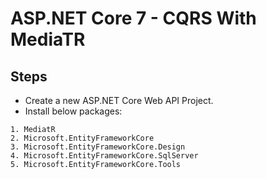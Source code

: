 # ASP.NET Core 7 - CQRS With MediaTR

## Steps

- Create a new ASP.NET Core Web API Project.
- Install below packages:
```
1. MediatR
2. Microsoft.EntityFrameworkCore
3. Microsoft.EntityFrameworkCore.Design
4. Microsoft.EntityFrameworkCore.SqlServer
5. Microsoft.EntityFrameworkCore.Tools
```
